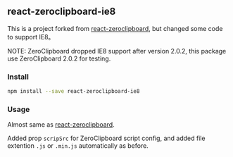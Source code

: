 
## react-zeroclipboard-ie8

This is a project forked from [react-zeroclipboard](https://github.com/brigand/react-zeroclipboard), but changed some code to support IE8。

NOTE: ZeroClipboard dropped IE8 support after version 2.0.2, this package use ZeroClipboard 2.0.2 for testing.

### Install

```sh
npm install --save react-zeroclipboard-ie8
```

### Usage

Almost same as [react-zeroclipboard](https://github.com/brigand/react-zeroclipboard).

Added prop `scripSrc` for ZeroClipboard script config, and added file extention `.js` or `.min.js` automatically as before. 
